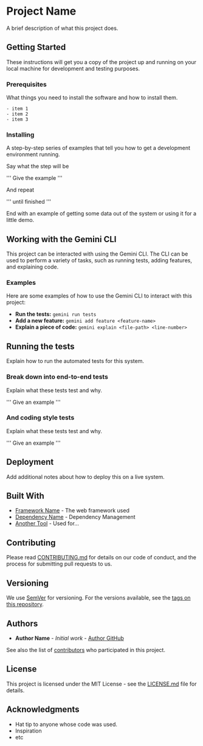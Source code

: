 # Project Name

A brief description of what this project does.

## Getting Started

These instructions will get you a copy of the project up and running on your local machine for development and testing purposes.

### Prerequisites

What things you need to install the software and how to install them.

```
- item 1
- item 2
- item 3
```

### Installing

A step-by-step series of examples that tell you how to get a development environment running.

Say what the step will be

'''
Give the example
'''

And repeat

'''
until finished
'''

End with an example of getting some data out of the system or using it for a little demo.

## Working with the Gemini CLI

This project can be interacted with using the Gemini CLI. The CLI can be used to perform a variety of tasks, such as running tests, adding features, and explaining code.

### Examples

Here are some examples of how to use the Gemini CLI to interact with this project:

*   **Run the tests:** `gemini run tests`
*   **Add a new feature:** `gemini add feature <feature-name>`
*   **Explain a piece of code:** `gemini explain <file-path> <line-number>`

## Running the tests

Explain how to run the automated tests for this system.

### Break down into end-to-end tests

Explain what these tests test and why.

'''
Give an example
'''

### And coding style tests

Explain what these tests test and why.

'''
Give an example
'''

## Deployment

Add additional notes about how to deploy this on a live system.

## Built With

*   [Framework Name](link) - The web framework used
*   [Dependency Name](link) - Dependency Management
*   [Another Tool](link) - Used for...

## Contributing

Please read [CONTRIBUTING.md](CONTRIBUTING.md) for details on our code of conduct, and the process for submitting pull requests to us.

## Versioning

We use [SemVer](http.semver.org/) for versioning. For the versions available, see the [tags on this repository](https://github.com/your/project/tags).

## Authors

*   **Author Name** - *Initial work* - [Author GitHub](https://github.com/author)

See also the list of [contributors](https://github.com/your/project/contributors) who participated in this project.

## License

This project is licensed under the MIT License - see the [LICENSE.md](LICENSE.md) file for details.

## Acknowledgments

*   Hat tip to anyone whose code was used.
*   Inspiration
*   etc